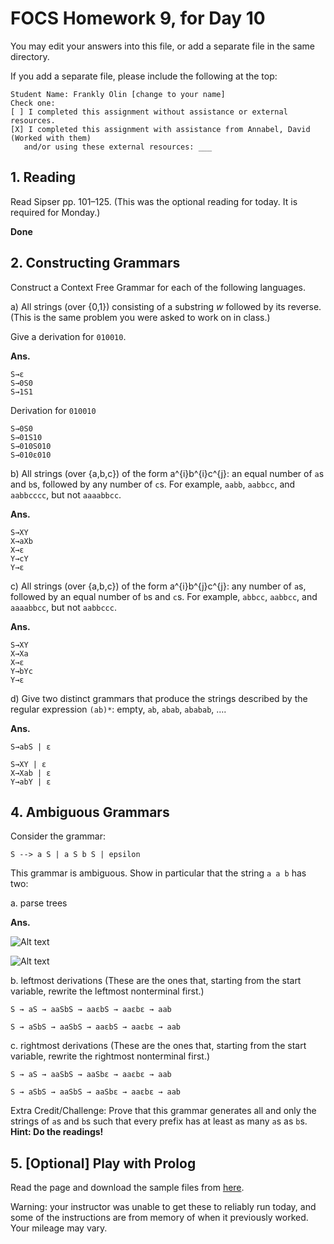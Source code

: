 # FOCS Homework 9, for Day 10

You may edit your answers into this file, or add a separate file in the same directory.

If you add a separate file, please include the following at the top:

```
Student Name: Frankly Olin [change to your name]
Check one:
[ ] I completed this assignment without assistance or external resources.
[X] I completed this assignment with assistance from Annabel, David (Worked with them)
   and/or using these external resources: ___
```

## 1. Reading

Read Sipser pp. 101–125. (This was the optional reading for today. It is required for Monday.)

**Done**

## 2. Constructing Grammars

Construct a Context Free Grammar for each of the following languages.

a) All strings (over {0,1}) consisting of a substring _w_ followed by its reverse. (This is the same problem you were asked to work on in class.)

Give a derivation for `010010`.

**Ans.**

    S→ε
    S→0S0
    S→1S1

Derivation for `010010`

    S→0S0
    S→01S10
    S→010S010
    S→010ε010

b) All strings (over {a,b,c}) of the form a^{i}b^{i}c^{j}: an equal number of `a`s and `b`s, followed by any number of `c`s. For example, `aabb`, `aabbcc`, and `aabbcccc`, but not `aaaabbcc`.

**Ans.**

    S→XY
    X→aXb
    X→ε
    Y→cY
    Y→ε

c) All strings (over {a,b,c}) of the form a^{i}b^{j}c^{j}: any number of `a`s, followed by an equal number of `b`s and `c`s. For example, `abbcc`, `aabbcc`, and `aaaabbcc`, but not `aabbccc`.

**Ans.**

    S→XY
    X→Xa
    X→ε
    Y→bYc
    Y→ε

d) Give two distinct grammars that produce the strings described by the regular expression `(ab)*`: empty, `ab`, `abab`, `ababab`, ….

**Ans.**

```S→abS | ε```

    S→XY | ε
    X→Xab | ε
    Y→abY | ε

## 4. Ambiguous Grammars

Consider the grammar:

    S --> a S | a S b S | epsilon 

This grammar is ambiguous. Show in particular that the string `a a b` has
two:

a. parse trees

**Ans.**

![Alt text](day9/day9.4a1.png)


![Alt text](day9/day9.4a2.png)

b. leftmost derivations (These are the ones that, starting from the start variable, rewrite the leftmost nonterminal first.)

```S → aS → aaSbS → aaεbS → aaεbε → aab```

```S → aSbS → aaSbS → aaεbS → aaεbε → aab```

c. rightmost derivations (These are the ones that, starting from the start variable, rewrite the rightmost nonterminal first.)

```S → aS → aaSbS → aaSbε → aaεbε → aab```

```S → aSbS → aaSbS → aaSbε → aaεbε → aab```

Extra Credit/Challenge: Prove that this grammar generates all and only the strings of `a`s and `b`s such that every prefix has at least as many `a`s as `b`s. **Hint: Do the readings!**

## 5. [Optional] Play with Prolog

Read the page and download the sample files from [here](https://sites.google.com/site/focs16fall/prolog).

Warning: your instructor was unable to get these to reliably run today, and some of the instructions are from memory of when it previously worked. Your mileage may vary.
